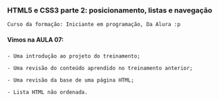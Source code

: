 ### HTML5 e CSS3 parte 2: posicionamento, listas e navegação
    Curso da formação: Iniciante em programação, Da Alura :p

#### Vimos na AULA 07:

###
    - Uma introdução ao projeto do treinamento;

    - Uma revisão do conteúdo aprendido no treinamento anterior;

    - Uma revisão da base de uma página HTML;

    - Lista HTML não ordenada.
